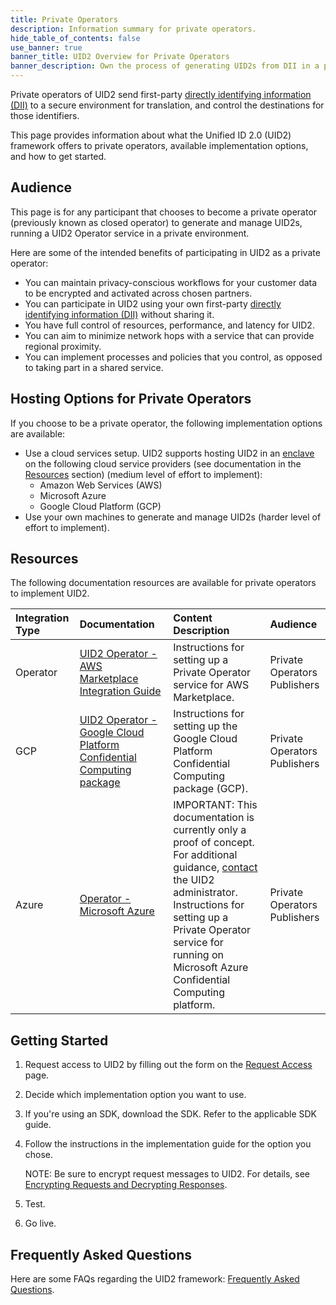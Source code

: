 ```yaml
---
title: Private Operators
description: Information summary for private operators.
hide_table_of_contents: false
use_banner: true
banner_title: UID2 Overview for Private Operators
banner_description: Own the process of generating UID2s from DII in a private environment.
---
```


Private operators of UID2 send first-party [directly identifying information (DII)](../ref-info/glossary-uid.md#gl-dii) to a secure environment for translation, and control the destinations for those identifiers.

This page provides information about what the Unified ID 2.0 (UID2) framework offers to private operators, available implementation options, and how to get started.

## Audience

This page is for any participant that chooses to become a private operator (previously known as closed operator) to generate and manage UID2s, running a UID2 Operator service in a private environment.

Here are some of the intended benefits of participating in UID2 as a private operator:
- You can maintain privacy-conscious workflows for your customer data to be encrypted and activated across chosen partners.
- You can participate in UID2 using your own first-party [directly identifying information (DII)](../ref-info/glossary-uid.md#gl-dii) without sharing it.
- You have full control of resources, performance, and latency for UID2.
- You can aim to minimize network hops with a service that can provide regional proximity.
- You can implement processes and policies that you control, as opposed to taking part in a shared service.

## Hosting Options for Private Operators

If you choose to be a private operator, the following implementation options are available:

- Use a cloud services setup. UID2 supports hosting UID2 in an [enclave](../ref-info/glossary-uid.md#gl-enclave) on the following cloud service providers (see documentation in the [Resources](#resources) section) (medium level of effort to implement):
  - Amazon Web Services (AWS)
  - Microsoft Azure
  - Google Cloud Platform (GCP)
- Use your own machines to generate and manage UID2s (harder level of effort to implement).

## Resources

The following documentation resources are available for private operators to implement UID2.

| Integration Type| Documentation | Content Description | Audience |
| :--- | :--- | :--- | :--- |
| Operator | [UID2 Operator - AWS Marketplace Integration Guide](../guides/operator-guide-aws-marketplace.md) | Instructions for setting up a Private Operator service for AWS Marketplace. | Private Operators<br/>Publishers |
| GCP| [UID2 Operator - Google Cloud Platform Confidential Computing package](../guides/operator-guide-gcp-enclave.md) | Instructions for setting up the Google Cloud Platform Confidential Computing package (GCP). | Private Operators<br/>Publishers |
| Azure | [Operator - Microsoft Azure](../guides/operator-guide-azure-enclave.md) | IMPORTANT: This documentation is currently only a proof of concept. For additional guidance, [contact](../getting-started/gs-account-setup.md#contact-info) the UID2 administrator.<br/>Instructions for setting up a Private Operator service for running on Microsoft Azure Confidential Computing platform.  | Private Operators<br/>Publishers |

## Getting Started

1. Request access to UID2 by filling out the form on the [Request Access](/request-access) page.
2. Decide which implementation option you want to use.
3. If you're using an SDK, download the SDK. Refer to the applicable SDK guide.
4. Follow the instructions in the implementation guide for the option you chose.

     NOTE: Be sure to encrypt request messages to UID2. For details, see [Encrypting Requests and Decrypting Responses](../getting-started/gs-encryption-decryption.md).
5. Test.
6. Go live.

## Frequently Asked Questions

Here are some FAQs regarding the UID2 framework: [Frequently Asked Questions](../getting-started/gs-faqs.md).
